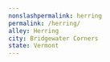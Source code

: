 ```yaml
---
﻿nonslashpermalink: herring
permalink: /herring/
alley: Herring
city: Bridgewater Corners
state: Vermont
---
```

